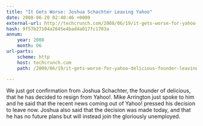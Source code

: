 ```yaml
---
title: "It Gets Worse: Joshua Schachter Leaving Yahoo"
date: 2008-06-20 02:40:46 +0000
external-url: http://techcrunch.com/2008/06/19/it-gets-worse-for-yahoo-delicious-founder-leaving/
hash: 9f57b27104a2645e4bad4a017fc1703a
annum:
    year: 2008
    month: 06
url-parts:
    scheme: http
    host: techcrunch.com
    path: /2008/06/19/it-gets-worse-for-yahoo-delicious-founder-leaving/

---
```


We just got confirmation from Joshua Schachter, the founder of delicious, that he has decided to resign from Yahoo!. Mike Arrington just spoke to him and he said that the recent news coming out of Yahoo! pressed his decision to leave now. Joshua also said that the decision was made today, and that he has no future plans but will instead join the gloriously unemployed.
